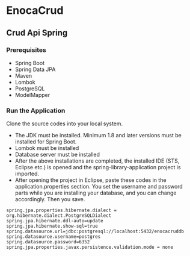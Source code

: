 # EnocaCrud

## Crud Api Spring 

### Prerequisites

* Spring Boot
* Spring Data JPA
* Maven
* Lombok
* PostgreSQL
* ModelMapper

### Run the Application
Clone the source codes into your local system.
* The JDK must be installed. Minimum 1.8 and later versions must be installed for Spring Boot.
* Lombok must be installed
* Database server must be installed
* After the above installations are completed, the installed IDE (STS, Eclipse etc.) is opened and the spring-library-application project is imported.
* After opening the project in Eclipse, paste these codes in the application.properties section. You set the username and password parts while you are installing your database, and you can change accordingly. Then you save.
``` 
spring.jpa.properties.hibernate.dialect = org.hibernate.dialect.PostgreSQLDialect
spring.jpa.hibernate.ddl-auto=update
spring.jpa.hibernate.show-sql=true
spring.datasource.url=jdbc:postgresql://localhost:5432/enocacruddb 
spring.datasource.username=postgres
spring.datasource.password=6352
spring.jpa.properties.javax.persistence.validation.mode = none
```
